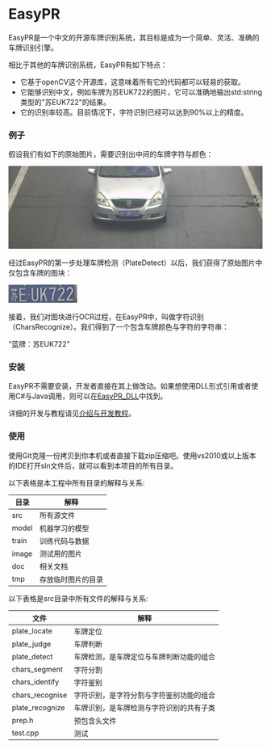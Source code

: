 EasyPR
======

EasyPR是一个中文的开源车牌识别系统，其目标是成为一个简单、灵活、准确的车牌识别引擎。

相比于其他的车牌识别系统，EasyPR有如下特点：

* 它基于openCV这个开源库，这意味着所有它的代码都可以轻易的获取。
* 它能够识别中文，例如车牌为苏EUK722的图片，它可以准确地输出std:string类型的"苏EUK722"的结果。
* 它的识别率较高。目前情况下，字符识别已经可以达到90%以上的精度。

### 例子

假设我们有如下的原始图片，需要识别出中间的车牌字符与颜色：

![EasyPR 原始图片](doc/res/plate_locate.jpg)

经过EasyPR的第一步处理车牌检测（PlateDetect）以后，我们获得了原始图片中仅包含车牌的图块：

![EasyPR 车牌](doc/res/blue_plate.jpg)

接着，我们对图块进行OCR过程，在EasyPR中，叫做字符识别（CharsRecognize）。我们得到了一个包含车牌颜色与字符的字符串：

“蓝牌：苏EUK722”


### 安装

EasyPR不需要安装，开发者直接在其上做改动。如果想使用DLL形式引用或者使用C#与Java调用，则可以在[EasyPR_DLL](https://github.com/liuruoze/EasyPR_Dll)中找到。

详细的开发与教程请见[介绍与开发教程](http://www.cnblogs.com/subconscious/p/3979988.html)。

### 使用

使用Git克隆一份拷贝到你本机或者直接下载zip压缩吧。使用vs2010或以上版本的IDE打开sln文件后，就可以看到本项目的所有目录。

以下表格是本工程中所有目录的解释与关系:

|目录 | 解释
|------|----------
| src |  所有源文件
| model | 机器学习的模型
| train | 训练代码与数据
| image | 测试用的图片
| doc | 相关文档
| tmp | 存放临时图片的目录

以下表格是src目录中所有文件的解释与关系:

|文件 | 解释
|------|----------
| plate_locate |  车牌定位
| plate_judge | 车牌判断
| plate_detect | 车牌检测，是车牌定位与车牌判断功能的组合
| chars_segment | 字符分割
| chars_identify | 字符鉴别
| chars_recognise | 字符识别，是字符分割与字符鉴别功能的组合
| plate_recognize | 车牌识别，是车牌检测与字符识别的共有子类
| prep.h | 预包含头文件
| test.cpp | 测试
